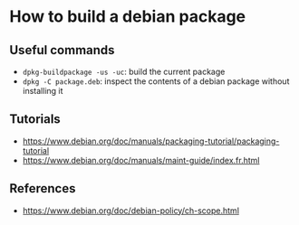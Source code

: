 # How to build a debian package
## Useful commands
* `dpkg-buildpackage -us -uc`: build the current package
* `dpkg -C package.deb`: inspect the contents of a debian package without installing it
## Tutorials
* https://www.debian.org/doc/manuals/packaging-tutorial/packaging-tutorial
* https://www.debian.org/doc/manuals/maint-guide/index.fr.html
## References
* https://www.debian.org/doc/debian-policy/ch-scope.html
